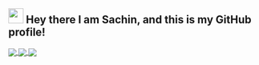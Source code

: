 ## <img src="https://raw.githubusercontent.com/MartinHeinz/MartinHeinz/master/wave.gif" width="30px"> Hey there I am Sachin, and this is my GitHub profile!


<a href="https://github.com/anuraghazra/github-readme-stats">
  <img align="center" src="https://github-readme-stats.vercel.app/api?username=sachinDodamani&count_private=true&theme=aura&show_icons=true" />
</a>

<a href="https://github.com/anuraghazra/github-readme-stats">
  <img align="center" src="http://github-readme-streak-stats.herokuapp.com?user=sachinDodamani&theme=tokyonight&hide_border=false&date_format=M%20j%5B%2C%20Y%5D" />
</a>




<!---![Sachin's GitHub stats](https://github-readme-stats.vercel.app/api?username=sachinDodamani&count_private=true&theme=aura&show_icons=true)   --->  

<a href="https://github.com/anuraghazra/github-readme-stats">
  <img align="center" src="https://activity-graph.herokuapp.com/graph?username=sachinDodamani&theme=rogue" />
</a>



<!---
sachinDodamani/sachinDodamani is a ✨ special ✨ repository because its `README.md` (this file) appears on your GitHub profile.
You can click the Preview link to take a look at your changes.
--->
